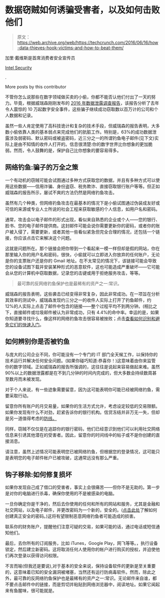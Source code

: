# 数据窃贼如何诱骗受害者，以及如何击败他们 

> 原文：<https://web.archive.org/web/https://techcrunch.com/2016/06/16/how-data-thieves-hook-victims-and-how-to-beat-them/>

加里·戴维斯是首席消费者安全宣传员

[Intel Security](https://web.archive.org/web/20221207215013/http://www.intelsecurity.com/)

.

More posts by this contributor

不管你怎么说那些在数字领域做买卖的小偷，你都不能否认他们付出了一天的努力。毕竟，根据威瑞森刚刚发布的 [2016 年数据泄露调查报告](https://web.archive.org/web/20221207215013/http://www.verizonenterprise.com/verizon-insights-lab/dbir/2016/?utm_source=pr&utm_medium=pr&utm_campaign=dbir2016)，该报告分析了去年令人震惊的 10 万起数字安全事件，这些骗子继续成功窃取数以百万计的公司和个人数据和记录。

虽然一些人肯定使用了高科技诡计和复杂的技术手段，但威瑞森的报告表明，大多数小偷依靠人类的基本弱点来完成他们的肮脏工作。特别是，63%的成功数据泄露涉及弱密码、默认密码或被盗密码，近三分之一的所谓钓鱼电子邮件(见下文)实际上是由不知情的收件人打开的。信息很清楚:你的数字世界比你想象的更加脆弱。然而，令人鼓舞的是，保护自己比你想象的要容易得多。

## 网络钓鱼:骗子的万全之策

一个有动机的窃贼可能会试图通过多种方式获取您的数据，并且有多种方式可以使用这些数据——信用诈骗、身份盗窃、税务欺诈、直接窃取银行账户等等。但正如威瑞森的报告所示，屡试不爽的方法仍然是网络钓鱼攻击。

虽然有几个种类，但网络钓鱼攻击在最基本的情况下是小偷试图通过伪装成友好或可信的来源或专业人士所说的社会工程来获取敏感的个人信息，如用户名和密码。

通常，攻击会以电子邮件的形式出现，看似来自熟悉的企业或个人——您的银行、脸书、您的电子邮件提供商。这封邮件可能会说你需要更新你的密码，或者你的账户被入侵了，需要更新，或者其他一些看似紧急但完全合理的情况，还包括一个链接，你应该点击它来解决这个问题。

这就是问题所在。那个链接会把你带到一个看起来一模一样但却是假的网站，你在那里输入你的用户名和密码，很快，小偷就可以立即进入你放弃的任何账户，无论是你的支票账户还是你的 Gmail 地址。在不太常见的情况下，该链接可能会导致您的设备试图下载并安装某种形式的恶意软件，这也可能造成严重破坏——它可能会从您的计算机中窃取数据，记录您的击键或用于拒绝服务攻击，等等。

> 最可靠的反网络钓鱼保护也是最稀有的资产之一:常识。

威瑞森的报告表明，这些袭击已经变得非常复杂，因此非常成功。在一项旨在分析其效率的测试中，威瑞森发现约三分之一的收件人实际上打开了钓鱼邮件，约 12%的人实际上点击了邮件中包含的链接——整个过程平均不到两分钟。(相比之下，直接邮件或垃圾邮件被认为非常成功，只有 4.4%的命中率。幸运的是，如果你知道要寻找什么，像这样的网络钓鱼攻击很容易被挫败；点击[查看如何识别和避免它们的快速入门](https://web.archive.org/web/20221207215013/https://blogs.mcafee.com/consumer/spot-phishy-email/)。

## 如何辨别你是否被钓鱼

与庞大的公司企业不同，你可能没有一个专门的 IT 部门全天候工作，以保持你的技术运行并解决任何安全问题。(如果你碰巧知道:恭喜你！)这意味着由你来监管你的数字领域。正如威瑞森的报告所强调的，这往往是说起来容易做起来难。虽然 90%以上的数据泄露都是在不到几分钟的时间内完成的，但大多数会持续数周甚至数月而未被发现。

对于个人来说，有一些迹象需要留意，因为这可能表明你可能已经被网络钓鱼，需要采取行动。

留意你所有账户的月交易量，如果你的生活方式允许，考虑设定较低的交易限额。如果你发现有什么不对劲，赶紧告诉你的银行机构。信贷冻结并非万无一失，但却是另一道值得考虑的[防线。](https://web.archive.org/web/20221207215013/https://www.consumer.ftc.gov/articles/0497-credit-freeze-faqs)

同样，窃贼不仅仅是在追踪你的银行密码，他们已经意识到他们可以利用社交网络信息来引诱其他潜在的受害者。因此，留意你的时间线中的帖子或不是你创建的直接消息。

请注意，虽然上述情况可能表明您已被网络钓鱼，但根据您的登录情况，这可能只是表明您的电子邮件帐户已被攻破，这通常远没有那么严重。

## 钩子移除:如何修复损坏

如果你发现自己成了借口的受害者，事实上会很痛苦——但你不是无助的。第一步是对你的电脑进行杀毒，确保你使用的不是被感染的电脑。

一旦你确定你是干净的，然后去你使用的任何和所有的网站和服务，尤其是金融和社交网站，以及电子邮件，并更改密码为一个新的，安全的。([点击此处](https://web.archive.org/web/20221207215013/https://blogs.mcafee.com/consumer/5-tips-for-changing-passwords-post-heartbleed/)了解如何创建真正安全的密码。)这将有望限制恶意网络钓鱼者可能造成的损害。

联系你的财务账户，提醒他们注意可疑的交易，如果可能的话，通过电话或短信通知他们。

最后，去你所有的订阅服务，比如 iTunes，Google Play，网飞等等。，执行设备锁定，然后建立新密码。这将取消任何人使用你的帐户进行购买的授权，并迫使他们再次登录以获得访问权限。

不言而喻(但我还是要说),对于基本的安全来说，保持设备软件的更新是至关重要的，这意味着已知的安全漏洞被堵塞，当然还有运行防病毒软件。然而，除此之外，最可靠的反网络钓鱼保护也是最稀有的资产之一:常识。无论邮件来自谁，都不要点击邮件中的链接，而是剪切并粘贴到网络浏览器中，阅读地址。如果它闻起来有鱼腥味，很可能就是。